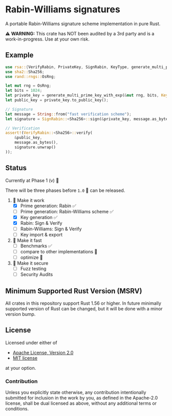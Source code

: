 # Rabin-Williams signatures

<!-- [![crates.io][crate-image]][crate-link]
[![Documentation][doc-image]][doc-link]
[![Build Status][build-image]][build-link]
![minimum rustc 1.56][msrv-image]
[![Project Chat][chat-image]][chat-link]
[![dependency status][deps-image]][deps-link] -->

A portable Rabin-Williams signature scheme implementation in pure Rust.

⚠️ **WARNING:** This crate has NOT been audited by a 3rd party and is a work-in-progress. Use at your own risk.

## Example

```rust
use rsa::{VerifyRabin, PrivateKey, SignRabin, KeyType, generate_multi_prime_key_with_exp};
use sha2::Sha256;
use rand::rngs::OsRng;

let mut rng = OsRng;
let bits = 1024;
let private_key = generate_multi_prime_key_with_exp(&mut rng, bits, KeyType::Rabin).expect("failed to generate a key");
let public_key = private_key.to_public_key();

// Signature
let message = String::from("fast verification scheme");
let signature = SignRabin::<Sha256>::sign(&private_key, message.as_bytes());

// Verification
assert!(VerifyRabin::<Sha256>::verify(
    &public_key,
    message.as_bytes(),
    signature.unwrap()
));
```
<!-- 
> **Note:** If you encounter unusually slow key generation time while using `RWPrivateKey::new` you can try to compile in release mode or add the following to your `Cargo.toml`. Key generation is much faster when building with higher optimization levels, but this will increase the compile time a bit.
> ```toml
> [profile.debug]
> opt-level = 3
> ```
> If you don't want to turn on optimizations for all dependencies,
> you can only optimize the `num-bigint-dig` dependency. This should
> give most of the speedups.
> ```toml
> [profile.dev.package.num-bigint-dig]
> opt-level = 3
> ``` -->

## Status

Currently at Phase 1 (v) 🚧

There will be three phases before `1.0` 🚢 can be released.

1. 🚧  Make it work
    - [x] Prime generation: Rabin ✅
    - [ ] Prime generation: Rabin-Williams scheme ✅
    - [x] Key generation ✅
    - [x] Rabin: Sign & Verify
    - [ ] Rabin-Williams: Sign & Verify
    - [ ] Key import & export
2. 🚀 Make it fast
    - [ ] Benchmarks ✅
    - [ ] compare to other implementations 🚧
    - [ ] optimize 🚧
3. 🔐 Make it secure
    - [ ] Fuzz testing
    - [ ] Security Audits

## Minimum Supported Rust Version (MSRV)

All crates in this repository support Rust 1.56 or higher. In future
minimally supported version of Rust can be changed, but it will be done with
a minor version bump.

## License

Licensed under either of

 * [Apache License, Version 2.0](http://www.apache.org/licenses/LICENSE-2.0)
 * [MIT license](http://opensource.org/licenses/MIT)

at your option.

### Contribution

Unless you explicitly state otherwise, any contribution intentionally submitted
for inclusion in the work by you, as defined in the Apache-2.0 license, shall be
dual licensed as above, without any additional terms or conditions.

<!-- [//]: # (badges)

[crate-image]: https://img.shields.io/crates/v/rsa.svg
[crate-link]: https://crates.io/crates/rsa
[doc-image]: https://docs.rs/rsa/badge.svg
[doc-link]: https://docs.rs/rsa
[build-image]: https://github.com/rustcrypto/RSA/workflows/CI/badge.svg
[build-link]: https://github.com/RustCrypto/RSA/actions?query=workflow%3ACI+branch%3Amaster
[msrv-image]: https://img.shields.io/badge/rustc-1.56+-blue.svg
[chat-image]: https://img.shields.io/badge/zulip-join_chat-blue.svg
[chat-link]: https://rustcrypto.zulipchat.com/#narrow/stream/260047-RSA
[deps-image]: https://deps.rs/repo/github/RustCrypto/RSA/status.svg
[deps-link]: https://deps.rs/repo/github/RustCrypto/RSA -->
